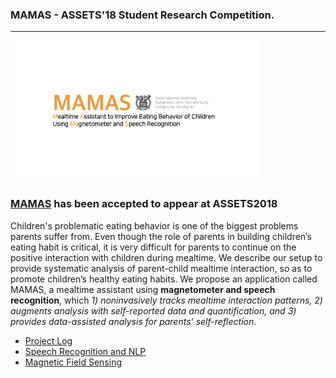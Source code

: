 ### MAMAS - ASSETS'18 Student Research Competition.

****
	
<p>
<img src="/img/frontpage.jpeg" style="width: 400px;"/>
</p>

### [MAMAS](https://dl.acm.org/citation.cfm?doid=3234695.3240988) has been accepted to appear at ASSETS2018

Children's problematic eating behavior is one of the biggest problems parents suffer from. Even though the role of parents in building children’s eating habit is critical, it is very difficult for parents to continue on the positive interaction with children during mealtime. We describe our setup to provide systematic analysis of parent-child mealtime interaction, so as to promote children’s healthy eating habits. We propose an application called MAMAS, a mealtime assistant using **magnetometer and speech recognition**, which *1) noninvasively tracks mealtime interaction patterns, 2) augments analysis with self-reported data and quantification, and 3) provides data-assisted analysis for parents’ self-reflection*.


- [Project Log](https://github.com/Moog303/shortcut_creativity/tree/master/Project_log)
- [Speech Recognition and NLP](https://github.com/Moog303/shortcut_creativity/tree/master/SR_NLP)
- [Magnetic Field Sensing](https://github.com/Moog303/shortcut_creativity/tree/master/Mag)
